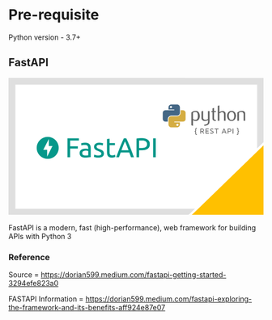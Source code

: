 # Pre-requisite

Python version - 3.7+

## FastAPI

![FastAPI](https://github.com/AyselAydin/fastAPI/blob/main/fastapi.png?raw=true)

FastAPI is a modern, fast (high-performance), web framework for building APIs with Python 3

### Reference

Source =  https://dorian599.medium.com/fastapi-getting-started-3294efe823a0

FASTAPI Information = https://dorian599.medium.com/fastapi-exploring-the-framework-and-its-benefits-aff924e87e07